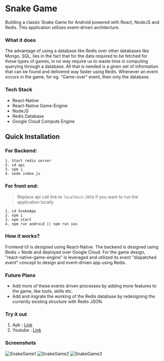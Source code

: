 # Snake Game

Building a classic Snake Game for Android powered with React, NodeJS and Redis. This application utilizes event-driven architecture.

### What it does

The advantage of using a database like Redis over other databases like Mongo, SQL, lies in the fact that for the data required to be fetched for these types of games, in no way require us to waste time in computing querying through a database. All that is needed is a given set of information that can be found and delivered way faster using Redis. Whenever an event occurs in the game, for eg. "Game-over" event, then only the database.

### Tech Stack

- React-Native
- React-Native Game-Engine
- NodeJS
- Redis Database
- Google Cloud Compute Engine


## Quick Installation

### For Backend:

```
1. Start redis server
2. cd api
3. npm i
4. node index.js
```

### For front end:
> Replace api call link to ```localhost:3050``` if you want to run the application locally

```
1. cd SnakeApp
2. npm i
3. npm start
4. npm run android || npm run ios
```

### How it works?

Frontend UI is designed using React-Native. The backend is designed using Redis + Node and deployed over Google Cloud. For the game design, "react-native-game-engine" is leveraged and utilized its event "dispatched event" concept to design and event-driven app using Redis.




### Future Plans

- Add more of these events driven processes by adding more features to the game, like tools, skills etc.
- Add and migrate the working of the Redis database by redesigning the currently existing structure with Redis JSON.

### Try it out

1.  Apk : [Link](https://drive.google.com/open?id=1SJFrtwDQsehiJN6T7Zpz9J8Bv7w7wx21)
2.  Youtube : [Link](https://www.youtube.com/watch?v=yQ37xUP_J-k)

### Screenshots

![SnakeGame1](https://raw.githubusercontent.com/redis-developer/SnakeGame/master/snakegame1.jpeg)
![SnakeGame2](https://raw.githubusercontent.com/redis-developer/SnakeGame/master/snakegame2.jpeg)
![SnakeGame3](https://raw.githubusercontent.com/redis-developer/SnakeGame/master/snakegame3.jpeg)
